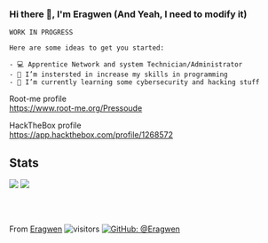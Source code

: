 ### Hi there 👋, I'm Eragwen (And Yeah, I need to modify it) 
``` 
WORK IN PROGRESS

Here are some ideas to get you started:

- 💻 Apprentice Network and system Technician/Administrator
- 🔭 I’m instersted in increase my skills in programming 
- 🌱 I’m currently learning some cybersecurity and hacking stuff
```

Root-me profile</br>
https://www.root-me.org/Pressoude</br>

HackTheBox profile</br>
https://app.hackthebox.com/profile/1268572</br>

## Stats

<img src="https://github-readme-stats.vercel.app/api?username=Eragwen&show_icons=true&theme=radical"/>

<img src="https://github-readme-stats.vercel.app/api/top-langs/?username=Eragwen&hide=javascript,html"/>

</br></br>

From [Eragwen](https://github.com/Eragwen)
![visitors](https://visitor-badge.glitch.me/badge?page_id=Eragwen)
[![GitHub: @Eragwen](https://img.shields.io/github/followers/Eragwen?label=follow&style=social)](https://github.com/Eragwen)
